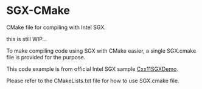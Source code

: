 # SGX-CMake

CMake file for compiling with Intel SGX.

this is still WIP...

To make compiling code using SGX with CMake easier, a single SGX.cmake file is provided for the purpose.

This code example is from official Intel SGX sample [Cxx11SGXDemo](https://github.com/01org/linux-sgx/tree/master/SampleCode/Cxx11SGXDemo).

Please refer to the CMakeLists.txt file for how to use SGX.cmake file.
